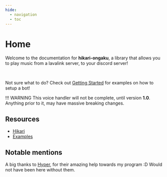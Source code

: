 ```yaml
---
hide:
  - navigation
  - toc
---
```


# Home

Welcome to the documentation for **hikari-ongaku**, a library that allows you to play music from a lavalink server, to your discord server!

<br>

Not sure what to do? Check out [Getting Started](getting_started/index.md) for examples on how to setup a bot!

!!! WARNING
    This voice handler will not be complete, until version **1.0**. Anything prior to it, may have massive breaking changes.

## Resources

 - [Hikari](https://hikari-py.dev/)
 - [Examples](https://github.com/MPlatypus/hikari-ongaku/tree/main/examples)


## Notable mentions

A big thanks to [Hyper](https://github.com/hypergonial), for their amazing help towards my program :D Would not have been here without them.
